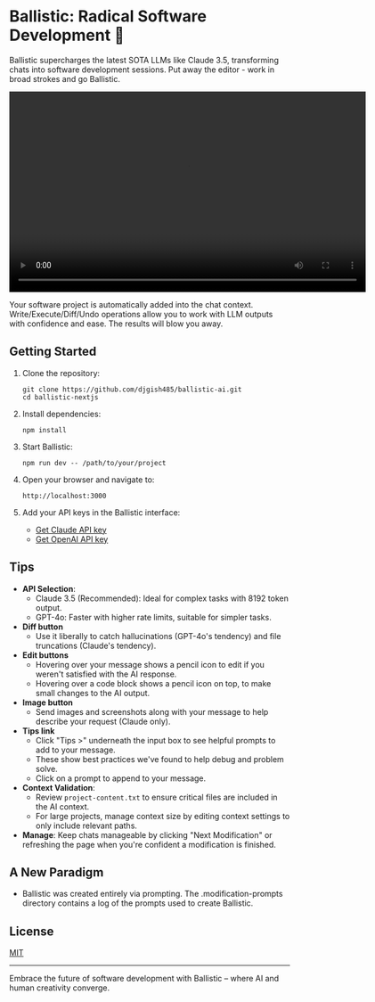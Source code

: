 # Ballistic: Radical Software Development 🚀

Ballistic supercharges the latest SOTA LLMs like Claude 3.5, transforming chats into software development sessions. Put away the editor - work in broad strokes and go Ballistic.

<video width="640" height="360" controls>
  <source src="./public/ballistic-intro.mp4" type="video/mp4">
  Your browser does not support the video tag.
</video>

Your software project is automatically added into the chat context. Write/Execute/Diff/Undo operations allow you to work with LLM outputs with confidence and ease. The results will blow you away.

## Getting Started

1. Clone the repository:
   ```
   git clone https://github.com/djgish485/ballistic-ai.git
   cd ballistic-nextjs
   ```

2. Install dependencies:
   ```
   npm install
   ```

3. Start Ballistic:
   ```
   npm run dev -- /path/to/your/project
   ```

4. Open your browser and navigate to:
   ```
   http://localhost:3000
   ```

5. Add your API keys in the Ballistic interface:
   - [Get Claude API key](https://www.anthropic.com/api)
   - [Get OpenAI API key](https://platform.openai.com/account/api-keys)

## Tips

- **API Selection**:
  - Claude 3.5 (Recommended): Ideal for complex tasks with 8192 token output.
  - GPT-4o: Faster with higher rate limits, suitable for simpler tasks.
- **Diff button** 
  - Use it liberally to catch hallucinations (GPT-4o's tendency) and file truncations (Claude's tendency).
- **Edit buttons** 
  - Hovering over your message shows a pencil icon to edit if you weren't satisfied with the AI response.
  - Hovering over a code block shows a pencil icon on top, to make small changes to the AI output.
- **Image button**
  - Send images and screenshots along with your message to help describe your request (Claude only). 
- **Tips link**
  - Click "Tips >" underneath the input box to see helpful prompts to add to your message.
  - These show best practices we've found to help debug and problem solve.
  - Click on a prompt to append to your message.
- **Context Validation**: 
  - Review `project-content.txt` to ensure critical files are included in the AI context.
  - For large projects, manage context size by editing context settings to only include relevant paths.  
- **Manage**: Keep chats manageable by clicking "Next Modification" or refreshing the page when you're confident a modification is finished.

## A New Paradigm

- Ballistic was created entirely via prompting. The .modification-prompts directory contains a log of the prompts used to create Ballistic. 

## License

[MIT](https://choosealicense.com/licenses/mit/)

---

Embrace the future of software development with Ballistic – where AI and human creativity converge.